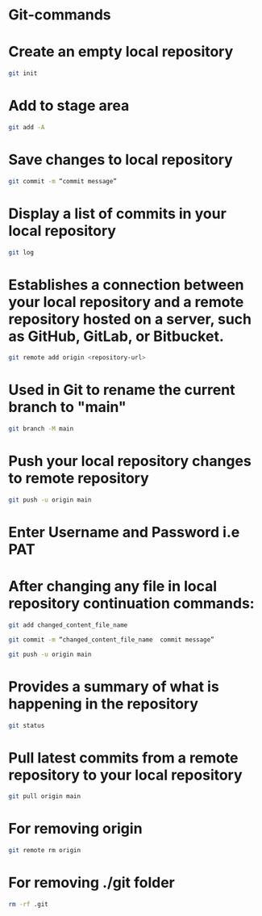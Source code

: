 # Git-commands

# Create an empty local repository
```sh
git init 
```

# Add to stage area
```sh
git add -A 
```

# Save changes to local repository
```sh
git commit -m “commit message” 
```

# Display a list of commits in your local repository
```sh
git log
```

# Establishes a connection between your local repository and a remote repository hosted on a server, such as GitHub, GitLab, or Bitbucket.
```sh
git remote add origin <repository-url>
```

# Used in Git to rename the current branch to "main"
```sh
git branch -M main 
```

# Push your local repository changes to remote repository
```sh
git push -u origin main 
```

# Enter Username and  Password i.e PAT


# After changing any file in local repository continuation commands:
```sh
git add changed_content_file_name
```
```sh
git commit -m “changed_content_file_name  commit message”
```
```sh
git push -u origin main
```

# Provides a summary of what is happening in the repository
```sh
git status
```

# Pull latest commits from a remote repository to your local repository
```sh
git pull origin main
```

# For removing origin
```sh
git remote rm origin 
```

# For removing ./git folder
```sh
rm -rf .git 
```
